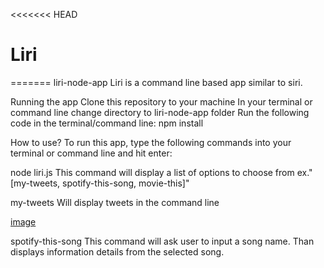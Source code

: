 <<<<<<< HEAD
# Liri


=======
liri-node-app
Liri is a command line based app similar to siri.

Running the app
Clone this repository to your machine In your terminal or command line change directory to liri-node-app folder Run the following code in the terminal/command line: npm install

How to use?
To run this app, type the following commands into your terminal or command line and hit enter:

node liri.js This command will display a list of options to choose from ex."[my-tweets, spotify-this-song, movie-this]" 






my-tweets Will display tweets in the command line 

[image](./Liri/pic1.png)


spotify-this-song This command will ask user to input a song name. Than displays information details from the selected song. 
